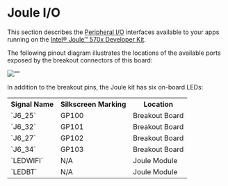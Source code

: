 # Joule I/O


This section describes the [Peripheral I/O](https://developer.android.google.cn/things/sdk/pio/index.html) interfaces available to your apps running on the [Intel® Joule™ 570x Developer Kit](http://www.intel.com/buy/us/en/product/emergingtechnologies/intel-joule-570x-developer-kit-541737).

The following pinout diagram illustrates the locations of the available ports exposed by the breakout connectors of this board:

![""](https://developer.android.google.cn/things/images/pinout-joule.png)

In addition to the breakout pins, the Joule kit has six on-board LEDs:

<table>

<tbody>

<tr>

<th>Signal Name</th>

<th>Silkscreen Marking</th>

<th>Location</th>

</tr>

<tr>

<td>`J6_25`</td>

<td>GP100</td>

<td>Breakout Board</td>

</tr>

<tr>

<td>`J6_32`</td>

<td>GP101</td>

<td>Breakout Board</td>

</tr>

<tr>

<td>`J6_27`</td>

<td>GP102</td>

<td>Breakout Board</td>

</tr>

<tr>

<td>`J6_34`</td>

<td>GP103</td>

<td>Breakout Board</td>

</tr>

<tr>

<td>`LEDWIFI`</td>

<td>N/A</td>

<td>Joule Module</td>

</tr>

<tr>

<td>`LEDBT`</td>

<td>N/A</td>

<td>Joule Module</td>

</tr>

</tbody>

</table>


